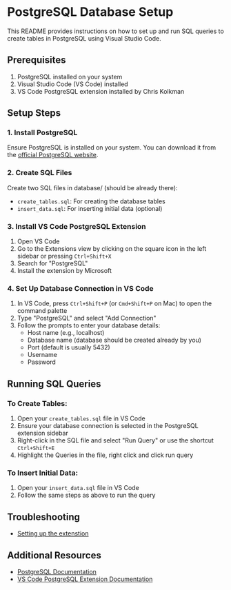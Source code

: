 # PostgreSQL Database Setup

This README provides instructions on how to set up and run SQL queries to create tables in PostgreSQL using Visual Studio Code.

## Prerequisites

1. PostgreSQL installed on your system
2. Visual Studio Code (VS Code) installed
3. VS Code PostgreSQL extension installed by Chris Kolkman

## Setup Steps

### 1. Install PostgreSQL

Ensure PostgreSQL is installed on your system. You can download it from the [official PostgreSQL website](https://www.postgresql.org/download/).

### 2. Create SQL Files

Create two SQL files in database/ (should be already there):

-   `create_tables.sql`: For creating the database tables
-   `insert_data.sql`: For inserting initial data (optional)

### 3. Install VS Code PostgreSQL Extension

1. Open VS Code
2. Go to the Extensions view by clicking on the square icon in the left sidebar or pressing `Ctrl+Shift+X`
3. Search for "PostgreSQL"
4. Install the extension by Microsoft

### 4. Set Up Database Connection in VS Code

1. In VS Code, press `Ctrl+Shift+P` (or `Cmd+Shift+P` on Mac) to open the command palette
2. Type "PostgreSQL" and select "Add Connection"
3. Follow the prompts to enter your database details:
    - Host name (e.g., localhost)
    - Database name (database should be created already by you)
    - Port (default is usually 5432)
    - Username
    - Password

## Running SQL Queries

### To Create Tables:

1. Open your `create_tables.sql` file in VS Code
2. Ensure your database connection is selected in the PostgreSQL extension sidebar
3. Right-click in the SQL file and select "Run Query" or use the shortcut `Ctrl+Shift+E`
4. Highlight the Queries in the file, right click and click run query

### To Insert Initial Data:

1. Open your `insert_data.sql` file in VS Code
2. Follow the same steps as above to run the query

## Troubleshooting

-   [Setting up the extenstion](https://ryanhutzley.medium.com/getting-started-with-the-postgresql-extension-for-vscode-d666c281ec72)

## Additional Resources

-   [PostgreSQL Documentation](https://www.postgresql.org/docs/)
-   [VS Code PostgreSQL Extension Documentation](https://marketplace.visualstudio.com/items?itemName=ms-ossdata.vscode-postgresql)
